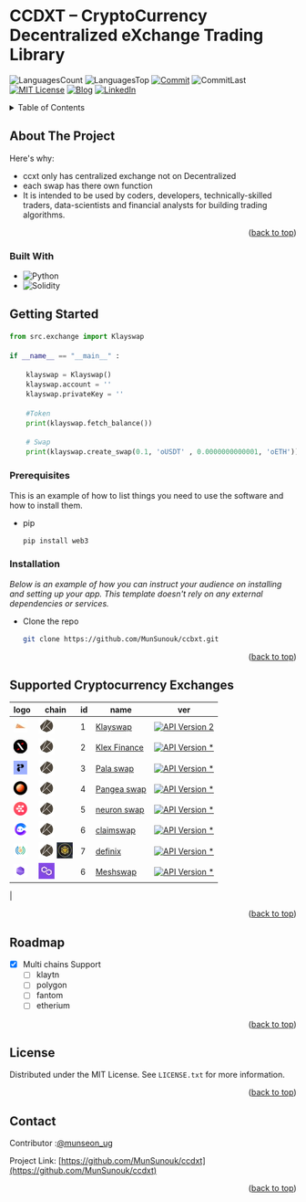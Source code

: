 # CCDXT – CryptoCurrency Decentralized eXchange Trading Library

<!-- PROJECT SHIELDS -->
![LanguagesCount][languagesCount-shield]
![LanguagesTop][languagesTop-shield]
[![Commit][commit-shield]][commit-url]
![CommitLast][commitLast-shield]
[![MIT License][license-shield]][license-url]
[![Blog][blog-shield]][blog-url]
[![LinkedIn][linkedin-shield]][linkedin-url]

<!-- TABLE OF CONTENTS -->
<details>
  <summary>Table of Contents</summary>
  <ol>
    <li>
      <a href="#about-the-project">About The Project</a>
      <ul>
        <li><a href="#built-with">Built With</a></li>
      </ul>
    </li>
    <li>
      <a href="#getting-started">Getting Started</a>
      <ul>
        <li><a href="#prerequisites">Prerequisites</a></li>
        <li><a href="#installation">Installation</a></li>
      </ul>
    </li>
    <li><a href="#Exchanges">Supported Cryptocurrency Exchanges</a></li>
    <li><a href="#roadmap">Roadmap</a></li>
    <li><a href="#contributing">Contributing</a></li>
    <li><a href="#license">License</a></li>
    <li><a href="#contact">Contact</a></li>
  </ol>
</details>

<!-- ABOUT THE PROJECT -->
## About The Project

Here's why:
* ccxt only has centralized exchange not on Decentralized
* each swap has there own function
* It is intended to be used by coders, developers, technically-skilled traders, data-scientists and financial analysts for building trading algorithms.

<p align="right">(<a href="#readme-top">back to top</a>)</p>

### Built With

* ![Python][Python-shield]
* ![Solidity][Solidity-shield]

<!-- GETTING STARTED -->
## Getting Started

```python
from src.exchange import Klayswap

if __name__ == "__main__" :
    
    klayswap = Klayswap()
    klayswap.account = ''
    klayswap.privateKey = ''
    
    #Token
    print(klayswap.fetch_balance())
    
    # Swap
    print(klayswap.create_swap(0.1, 'oUSDT' , 0.0000000000001, 'oETH'))
```

### Prerequisites

This is an example of how to list things you need to use the software and how to install them.
* pip
  ```sh
  pip install web3
  ```

### Installation
_Below is an example of how you can instruct your audience on installing and setting up your app. This template doesn't rely on any external dependencies or services._

*  Clone the repo
   ```sh
   git clone https://github.com/MunSunouk/ccbxt.git
   ```

<p align="right">(<a href="#readme-top">back to top</a>)</p>

<!-- Supported Cryptocurrency Exchanges -->
## Supported Cryptocurrency Exchanges

| logo                                                                                                                                                                                   | chain            | id            | name                                                                           | ver                                                                                                                                       | 
|----------------------------------------------------------------------------------------------------------------------------------------------------------------------------------------|-----------------|---------------|--------------------------------------------------------------------------------|:-----------------------------------------------------------------------------------------------------------------------------------------:|
| [![klayswap](src/icon/market-icons/klayswap.jpg)](https://klayswap.com/)          | [![klaytn](src/icon/chain-icons/rsz_klaytn.jpg)](https://klaytn.foundation/)    | 1       | [Klayswap](https://klayswap.com/)            |                      [![API Version 2](https://img.shields.io/badge/*-lightgray)](https://klayswap.com/)
| [![Klex Finance](src/icon/market-icons/klex-finance.jpg)](https://app.klex.finance/trade#/)          | [![klaytn](src/icon/chain-icons/rsz_klaytn.jpg)](https://klaytn.foundation/)      | 2       | [Klex Finance](https://app.klex.finance/trade#/)                    | [![API Version *](https://img.shields.io/badge/*-lightgray)](https://app.klex.finance/trade#/)
| [![Pala swap](src/icon/market-icons/pala.jpg)](https://pala.world/dex/swap)          | [![klaytn](src/icon/chain-icons/rsz_klaytn.jpg)](https://klaytn.foundation/)      | 3       | [Pala swap](https://pala.world/dex/swap)                    | [![API Version *](https://img.shields.io/badge/*-lightgray)](https://pala.world/dex/swap)
|[![Pangea swap](src/icon/market-icons/pangea-swap.jpg)](https://app.pangeaswap.com/swap)           | [![klaytn](src/icon/chain-icons/rsz_klaytn.jpg)](https://klaytn.foundation/)      |  4      | [Pangea swap](https://app.pangeaswap.com/swap)                    | [![API Version *](https://img.shields.io/badge/*-lightgray)](https://app.pangeaswap.com/swap)
| [![neuron swap](src/icon/market-icons/neuronswap.jpg)](https://www.neuronswap.com/swap)          | [![klaytn](src/icon/chain-icons/rsz_klaytn.jpg)](https://klaytn.foundation/)      |  5       | [neuron swap](https://www.neuronswap.com/swap)                    | [![API Version *](https://img.shields.io/badge/*-lightgray)](https://www.neuronswap.com/swap)
| [![claimswap](src/icon/market-icons/claimswap.jpg)](https://app.claimswap.org/swap)          | [![klaytn](src/icon/chain-icons/rsz_klaytn.jpg)](https://klaytn.foundation/)      |  6       | [claimswap](https://app.claimswap.org/swap)                    | [![API Version *](https://img.shields.io/badge/*-lightgray)](https://app.claimswap.org/swap)
| [![definix](src/icon/market-icons/definix.jpg)](https://bsc.definix.com/)          | [![klaytn](src/icon/chain-icons/rsz_klaytn.jpg)](https://klaytn.foundation/) [![bsc](src/icon/chain-icons/rsz_binance.jpg)](https://bscscan.com/)   |  7       | [definix](https://bsc.definix.com/)                    | [![API Version *](https://img.shields.io/badge/*-lightgray)](https://bsc.definix.com/)
|[![Meshswap](src/icon/market-icons/meshswap.jpg)](https://meshswap.fi/)          | [![polygon](src/icon/chain-icons/rsz_polygon.jpg)](https://polygon.technology/)    |  6       | [Meshswap](https://meshswap.fi/)                    | [![API Version *](https://img.shields.io/badge/*-lightgray)](https://meshswap.fi/)                              
|

<p align="right">(<a href="#readme-top">back to top</a>)</p>



<!-- ROADMAP -->
## Roadmap

- [x] Multi chains Support
    - [ ] klaytn
    - [ ] polygon
    - [ ] fantom
    - [ ] etherium

<p align="right">(<a href="#readme-top">back to top</a>)</p>

<!-- LICENSE -->
## License
Distributed under the MIT License. See `LICENSE.txt` for more information.

<p align="right">(<a href="#readme-top">back to top</a>)</p>


<!-- CONTACT -->
## Contact

Contributor :[@munseon_ug](https://twitter.com/munseon_ug) 

Project Link: [https://github.com/MunSunouk/ccdxt](https://github.com/MunSunouk/ccdxt)

<p align="right">(<a href="#readme-top">back to top</a>)</p>



<!-- MARKDOWN LINKS & IMAGES -->
[languagesCount-shield]: https://img.shields.io/github/languages/count/MunSunouk/ccbxt?style=for-the-badge
[languagesTop-shield]: https://img.shields.io/github/languages/top/MunSunouk/ccbxt?style=for-the-badge

[commit-shield]: https://img.shields.io/github/commit-activity/w/MunSunouk/ccbxt?style=for-the-badge
[commit-url]: https://github.com/MunSunouk/ccbxt/graphs/commit-activity

[commitLast-shield]: https://img.shields.io/github/last-commit/MunSunouk/ccbxt?style=for-the-badge

[license-shield]: https://img.shields.io/github/license/MunSunouk/ccbxt?style=for-the-badge
[license-url]: https://github.com/MunSunouk/ccbxt/master/LICENSE.txt

[blog-shield]: https://img.shields.io/badge/-Blog-000000?style=for-the-badge&logo=Tistory&&logoColor=white
[blog-url]: https://baobao.tistory.com/

[linkedin-shield]: https://img.shields.io/badge/-LinkedIn-0A66C2?style=for-the-badge&logo=linkedin&logoColor=white
[linkedin-url]: https://www.linkedin.com/in/%EC%84%A0%EC%9A%B1-%EB%AC%B8-854b5219a/

[Python-shield]: https://img.shields.io/badge/python-3670A0?style=for-the-badge&logo=python&logoColor=ffdd54
[Solidity-shield]: https://img.shields.io/badge/Solidity-%23363636.svg?style=for-the-badge&logo=solidity&logoColor=white